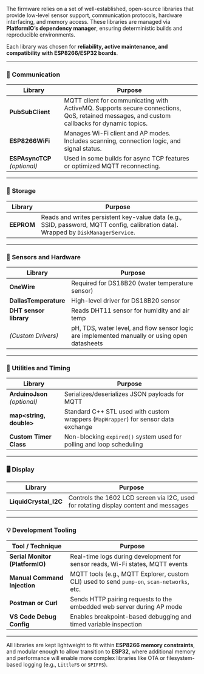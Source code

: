The firmware relies on a set of well-established, open-source libraries that provide low-level sensor support, communication protocols, hardware interfacing, and memory access. These libraries are managed via **PlatformIO’s dependency manager**, ensuring deterministic builds and reproducible environments.

Each library was chosen for **reliability, active maintenance, and compatibility with ESP8266/ESP32 boards**.

---

### 📡 Communication

|Library|Purpose|
|---|---|
|**PubSubClient**|MQTT client for communicating with ActiveMQ. Supports secure connections, QoS, retained messages, and custom callbacks for dynamic topics.|
|**ESP8266WiFi**|Manages Wi-Fi client and AP modes. Includes scanning, connection logic, and signal status.|
|**ESPAsyncTCP** _(optional)_|Used in some builds for async TCP features or optimized MQTT reconnecting.|

---

### 💾 Storage

|Library|Purpose|
|---|---|
|**EEPROM**|Reads and writes persistent key-value data (e.g., SSID, password, MQTT config, calibration data). Wrapped by `DiskManagerService`.|

---

### 🧪 Sensors and Hardware

|Library|Purpose|
|---|---|
|**OneWire**|Required for DS18B20 (water temperature sensor)|
|**DallasTemperature**|High-level driver for DS18B20 sensor|
|**DHT sensor library**|Reads DHT11 sensor for humidity and air temp|
|_(Custom Drivers)_|pH, TDS, water level, and flow sensor logic are implemented manually or using open datasheets|

---

### 🧠 Utilities and Timing

|Library|Purpose|
|---|---|
|**ArduinoJson** _(optional)_|Serializes/deserializes JSON payloads for MQTT|
|**map<string, double>**|Standard C++ STL used with custom wrappers (`MapWrapper`) for sensor data exchange|
|**Custom Timer Class**|Non-blocking `expired()` system used for polling and loop scheduling|

---

### 🖥 Display

|Library|Purpose|
|---|---|
|**LiquidCrystal_I2C**|Controls the 1602 LCD screen via I2C, used for rotating display content and messages|

---

### 💡 Development Tooling

|Tool / Technique|Purpose|
|---|---|
|**Serial Monitor (PlatformIO)**|Real-time logs during development for sensor reads, Wi-Fi states, MQTT events|
|**Manual Command Injection**|MQTT tools (e.g., MQTT Explorer, custom CLI) used to send `pump-on`, `scan-networks`, etc.|
|**Postman or Curl**|Sends HTTP pairing requests to the embedded web server during AP mode|
|**VS Code Debug Config**|Enables breakpoint-based debugging and timed variable inspection|

---

All libraries are kept lightweight to fit within **ESP8266 memory constraints**, and modular enough to allow transition to **ESP32**, where additional memory and performance will enable more complex libraries like OTA or filesystem-based logging (e.g., `LittleFS` or `SPIFFS`).